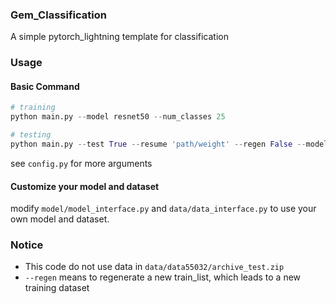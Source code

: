 ### Gem_Classification
A simple pytorch_lightning template for classification

### Usage

#### Basic Command

```python
# training
python main.py --model resnet50 --num_classes 25

# testing
python main.py --test True --resume 'path/weight' --regen False --model resnet50
```

see `config.py` for more arguments

#### Customize your model and dataset

modify  `model/model_interface.py`  and  `data/data_interface.py`  to use your own model and dataset. 

### Notice

- This code do not use data in `data/data55032/archive_test.zip`
- `--regen`  means to regenerate a new train_list, which leads to a new training dataset
